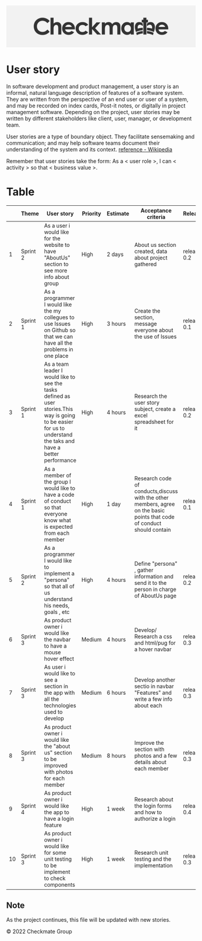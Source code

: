 ![](../../.git_assets/logo.png "Logo")

# User story 

In software development and product management, a user story is an informal, natural language description of features of a software system. They are written from the perspective of an end user or user of a system, and may be recorded on index cards, Post-it notes, or digitally in project management software. Depending on the project, user stories may be written by different stakeholders like client, user, manager, or development team.

User stories are a type of boundary object. They facilitate sensemaking and communication; and may help software teams document their understanding of the system and its context. [reference - Wikipedia](https://en.wikipedia.org/wiki/User_story)

Remember that user stories take the form:
As a < user role >, I can < activity > so that < business value >.

# Table


|  	| Theme 	| User story 	| Priority 	| Estimate 	| Acceptance criteria 	| Release 	| Assigned 	|
|---	|---	|---	|---	|---	|---	|---	|---	|
| 1 	|Sprint 2 | As a user i would like for the website to have "AboutUs" section to see more info about group	|  High	| 2 days 	| About us section created, data about project gathered  	| release 0.2 	|  [Samoil-Bogdan Adascalului](https://github.com/archeris32)	|  	
| 2 	| Sprint 1|As a programmer I would like the my collegues to use Issues on Github so that we can have all the problems in one place 	| High  	|  	3 hours| Create the section, message everyone about the use of Issues 	| release 0.1 	|[Zakariya Oulhadj](https://github.com/ZOulhadj) & [Taylor Head](https://github.com/Nero-DevOps)	|  	
| 3 	|Sprint 1| As a team leader I would like to see the tasks defined as user stories.This way is going to be easier for us to understand the taks and have a better performance 	|High  	| 4 hours 	| Research the user story subject, create a excel spreadsheet for it 	| release 0.2 	|[Samoil-Bogdan Adascalului](https://github.com/archeris32) &  [Taylor Head](https://github.com/Nero-DevOps)|  	
| 4 	| Sprint 1| As a member of the group I would like to have a code of conduct so that everyone know what is expected from each member	|  High	|  1 day	| Research code of conducts,discuss with the other members, agree on the basic points that code of conduct should contain 	| release 0.1 	|  [Samoil-Bogdan Adascalului](https://github.com/archeris32)	|  	
| 5 	| Sprint 2|As a programmer I would like to implement a "persona" so that all of us understand his needs, goals , etc  	|  High	| 4 hours 	|Define "persona" , gather information  and send it to the person in charge of AboutUs page  	|  release 0.2	| [Mohammed Kaizra](https://github.com/KezzyRk) &  [Taylor Head](https://github.com/Nero-DevOps) 	|  	
| 6	| Sprint 3|As product owner i would like the navbar to have a mouse hover effect  	|  Medium	| 4 hours 	|Develop/ Research a css and html/pug for a hover navbar 	|  release 0.3	| [Samoil-Bogdan Adascalului](https://github.com/archeris32) &  [Zakariya Oulhadj](https://github.com/ZOulhadj) 	| 
| 7	| Sprint 3|As user i would like to see a section in the app with all the technologies used to develop 	|  Medium	| 6 hours 	|Develop another sectio in navbar  "Features" and write a few info about each 	|  release 0.3	| [Zakariya Oulhadj](https://github.com/ZOulhadj) 	|  	
| 8	| Sprint 3|As product owner i would like the "about us" section to be improved with photos for each member  	|  Medium	| 8 hours 	| Improve the section with photos and a few details about each member 	|  release 0.3	| [Zakariya Oulhadj](https://github.com/ZOulhadj) & [Mohammed Kaizra](https://github.com/KezzyRk) &  [Taylor Head](https://github.com/Nero-DevOps) & [Samoil-Bogdan Adascalului](https://github.com/archeris32)	|  
| 9	| Sprint 4|As product owner i would like the app to have a login feature 	|  High	| 1 week 	| Research about the login forms and how to authorize a login	|  release 0.4	| [Zakariya Oulhadj](https://github.com/ZOulhadj) &  [Samoil-Bogdan Adascalului](https://github.com/archeris32)	| 
| 10| Sprint 3|As product owner i would like for some unit testing to be implement to check components  	|  High	| 1 week 	| Research unit testing and the implementation	|  release 0.3	| [Zakariya Oulhadj](https://github.com/ZOulhadj) 	| 



## Note
As the project continues, this file will be updated with new stories.


© 2022 Checkmate Group

